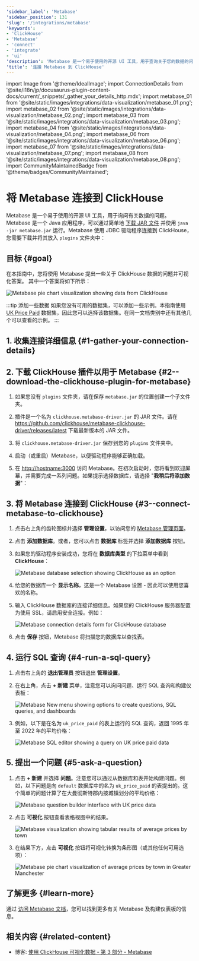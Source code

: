 ```yaml
---
'sidebar_label': 'Metabase'
'sidebar_position': 131
'slug': '/integrations/metabase'
'keywords':
- 'ClickHouse'
- 'Metabase'
- 'connect'
- 'integrate'
- 'ui'
'description': 'Metabase 是一个易于使用的开源 UI 工具，用于查询关于您的数据的问题。'
'title': '连接 Metabase 到 ClickHouse'
---
```


import Image from '@theme/IdealImage';
import ConnectionDetails from '@site/i18n/jp/docusaurus-plugin-content-docs/current/_snippets/_gather_your_details_http.mdx';
import metabase_01 from '@site/static/images/integrations/data-visualization/metabase_01.png';
import metabase_02 from '@site/static/images/integrations/data-visualization/metabase_02.png';
import metabase_03 from '@site/static/images/integrations/data-visualization/metabase_03.png';
import metabase_04 from '@site/static/images/integrations/data-visualization/metabase_04.png';
import metabase_06 from '@site/static/images/integrations/data-visualization/metabase_06.png';
import metabase_07 from '@site/static/images/integrations/data-visualization/metabase_07.png';
import metabase_08 from '@site/static/images/integrations/data-visualization/metabase_08.png';
import CommunityMaintainedBadge from '@theme/badges/CommunityMaintained';


# 将 Metabase 连接到 ClickHouse

<CommunityMaintainedBadge/>

Metabase 是一个易于使用的开源 UI 工具，用于询问有关数据的问题。Metabase 是一个 Java 应用程序，可以通过简单地 <a href="https://www.metabase.com/start/oss/jar" target="_blank">下载 JAR 文件</a> 并使用 `java -jar metabase.jar` 运行。Metabase 使用 JDBC 驱动程序连接到 ClickHouse，您需要下载并将其放入 `plugins` 文件夹中：

## 目标 {#goal}

在本指南中，您将使用 Metabase 提出一些关于 ClickHouse 数据的问题并可视化答案。 其中一个答案将如下所示：

  <Image size="md" img={metabase_08} alt="Metabase pie chart visualization showing data from ClickHouse" border />
<p/>

:::tip 添加一些数据
如果您没有可用的数据集，可以添加一些示例。本指南使用 [UK Price Paid](/getting-started/example-datasets/uk-price-paid.md) 数据集，因此您可以选择该数据集。在同一文档类别中还有其他几个可以查看的示例。
:::

## 1. 收集连接详细信息 {#1-gather-your-connection-details}
<ConnectionDetails />

## 2. 下载 ClickHouse 插件以用于 Metabase {#2--download-the-clickhouse-plugin-for-metabase}

1. 如果您没有 `plugins` 文件夹，请在保存 `metabase.jar` 的位置创建一个子文件夹。

2. 插件是一个名为 `clickhouse.metabase-driver.jar` 的 JAR 文件。请在 <a href="https://github.com/clickhouse/metabase-clickhouse-driver/release" target="_blank">https://github.com/clickhouse/metabase-clickhouse-driver/releases/latest</a> 下载最新版本的 JAR 文件。

3. 将 `clickhouse.metabase-driver.jar` 保存到您的 `plugins` 文件夹中。

4. 启动（或重启）Metabase，以便驱动程序能够正确加载。

5. 在 <a href="http://localhost:3000/" target="_blank">http://hostname:3000</a> 访问 Metabase。在初次启动时，您将看到欢迎屏幕，并需要完成一系列问题。如果提示选择数据库，请选择 "**我稍后将添加数据**"：


## 3. 将 Metabase 连接到 ClickHouse {#3--connect-metabase-to-clickhouse}

1. 点击右上角的齿轮图标并选择 **管理设置**，以访问您的 <a href="http://localhost:3000/admin/settings/setup" target="_blank">Metabase 管理页面</a>。

2. 点击 **添加数据库**。或者，您可以点击 **数据库** 标签并选择 **添加数据库** 按钮。

3. 如果您的驱动程序安装成功，您将在 **数据库类型** 的下拉菜单中看到 **ClickHouse**：

    <Image size="md" img={metabase_01} alt="Metabase database selection showing ClickHouse as an option" border />

4. 给您的数据库一个 **显示名称**，这是一个 Metabase 设置 - 因此可以使用您喜欢的名称。

5. 输入 ClickHouse 数据库的连接详细信息。如果您的 ClickHouse 服务器配置为使用 SSL，请启用安全连接。例如：

    <Image size="md" img={metabase_02} alt="Metabase connection details form for ClickHouse database" border />

6. 点击 **保存** 按钮，Metabase 将扫描您的数据库以查找表。

## 4. 运行 SQL 查询 {#4-run-a-sql-query}

1. 点击右上角的 **退出管理员** 按钮退出 **管理设置**。

2. 在右上角，点击 **+ 新建** 菜单，注意您可以询问问题、运行 SQL 查询和构建仪表板：

    <Image size="sm" img={metabase_03} alt="Metabase New menu showing options to create questions, SQL queries, and dashboards" border />

3. 例如，以下是在名为 `uk_price_paid` 的表上运行的 SQL 查询，返回 1995 年至 2022 年的平均价格：

    <Image size="md" img={metabase_04} alt="Metabase SQL editor showing a query on UK price paid data" border />

## 5. 提出一个问题 {#5-ask-a-question}

1. 点击 **+ 新建** 并选择 **问题**。注意您可以通过从数据库和表开始构建问题。例如，以下问题是向 `default` 数据库中的名为 `uk_price_paid` 的表提出的。这个简单的问题计算了在大曼彻斯特郡内按城镇划分的平均价格：

    <Image size="md" img={metabase_06} alt="Metabase question builder interface with UK price data" border />

2. 点击 **可视化** 按钮查看表格视图中的结果。

    <Image size="md" img={metabase_07} alt="Metabase visualization showing tabular results of average prices by town" border />

3. 在结果下方，点击 **可视化** 按钮将可视化转换为条形图（或其他任何可用选项）：

    <Image size="md" img={metabase_08} alt="Metabase pie chart visualization of average prices by town in Greater Manchester" border />

## 了解更多 {#learn-more}

通过 <a href="https://www.metabase.com/docs/latest/" target="_blank">访问 Metabase 文档</a>，您可以找到更多有关 Metabase 及构建仪表板的信息。

## 相关内容 {#related-content}

- 博客: [使用 ClickHouse 可视化数据 - 第 3 部分 - Metabase](https://clickhouse.com/blog/visualizing-data-with-metabase)
